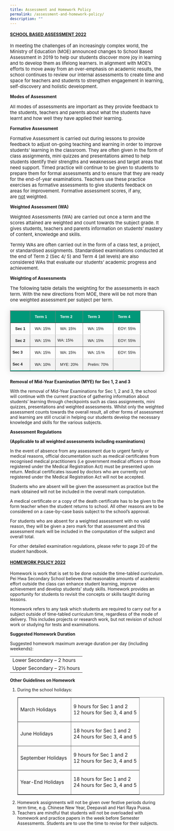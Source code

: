 ```yaml
---
title: Assessment and Homework Policy
permalink: /assessment-and-homework-policy/
description: ""
---
```

<h4><strong><u>SCHOOL BASED ASSESSMENT 2022</u></strong></h4>

<p style="font-size:15px;">In meeting the challenges of an increasingly complex world, the Ministry of Education (MOE) announced changes to School Based Assessment in 2019 to help our students discover more joy in learning and to develop them as lifelong learners. In alignment with MOE’s efforts to move away from an over-emphasis on academic results, the school continues to review our internal assessments to create time and space for teachers and students to strengthen engagement in learning, self-discovery and holistic development.</p>

<p><strong>Modes of Assessment</strong></p>

<p style="font-size:15px;">All modes of assessments are important as they provide feedback to the students, teachers and parents about what the students have learnt and how well they have applied their learning.</p>

<p><strong>Formative Assessment</strong></p>

<p style="font-size:15px;">Formative Assessment is carried out during lessons to provide feedback to adjust on-going teaching and learning in order to improve students’ learning in the classroom. They are often given in the form of class assignments, mini quizzes and presentations aimed to help students identify their strengths and weaknesses and target areas that need support. Timed practice will continue to be given to students to prepare them for formal assessments and to ensure that they are ready for the end-of-year examinations. Teachers use these practice exercises as formative assessments to give students feedback on areas for improvement. Formative assessment scores, if any, are&nbsp;<u>not</u>&nbsp;weighted.</p>

<p><strong>Weighted Assessment (WA)</strong></p>

<p style="font-size:15px;">Weighted Assessments (WA) are carried out once a term and the scores attained are weighted and count towards the subject grade. It gives students, teachers and parents information on students’ mastery of content, knowledge and skills.</p>

<p style="font-size:15px;">Termly WAs are often carried out in the form of a class test, a project, or standardised assignments. Standardised examinations conducted at the end of Term 2 (Sec 4/ 5) and Term 4 (all levels) are also considered WAs that evaluate our students’ academic progress and achievement.</p>

<p><strong>Weighting of Assessments</strong></p>

<p style="font-size:15px;">The following table details the weighting for the assessments in each term. With the new directions from MOE, there will be not more than one weighted assessment per subject per term.</p>

<div class="table-responsive">
<table border="1" style="border-collapse: collapse;margin: 25px 0;font-size: 0.9em;font-family: sans-serif;min-width: 400px; box-shadow: 0 0 20px rgba(0, 0, 0, 0.15);">
	
<thead>
<tr style="background-color: #009879;text-align: left;">
<td style="padding: 12px 15px;">&nbsp;
</td>
<td style="padding: 12px 15px; color: white;">
<strong>Term 1</strong>
</td>
<td style="padding: 12px 15px; color: #ffffff;">
<strong>Term 2</strong>
</td>
<td style="padding: 12px 15px ;color: #ffffff;">
<strong>Term 3</strong>
</td>
<td style="padding: 12px 15px;color: #ffffff;">
<strong>Term 4</strong>
	</td>
</tr>
</thead>
	
<tbody>
<tr  style="border-bottom: 1px solid #dddddd;">
<td style="padding: 12px 15px">
<strong>Sec 1</strong>
</td>
<td style="padding: 12px 15px">
WA: 15%
</td>
<td style="padding: 12px 15px">
WA: 15%
</td>
<td style="padding: 12px 15px">
WA: 15%
</td>
<td style="padding: 12px 15px">
EOY: 55%
</td>
</tr>
	
<tr style ="background-color: #f3f3f3;">
<td style="padding: 12px 15px">
<strong>Sec 2</strong>
</td>
<td style="padding: 12px 15px">
WA: 15%
</td>
<td style="padding:">
WA: 15%
</td>
<td style="padding: 12px 15px">
WA: 15%
</td>
<td style="padding: 12px 15px">
EOY: 55%
</td>
</tr>
															
<tr style="border-bottom: 1px solid #dddddd;">
<td>
<strong>Sec 3</strong>
</td>
<td style="padding: 12px 15px">
WA: 15%
</td>
<td style="padding: 12px 15px">
WA: 15%
</td>
<td style="padding: 12px 15px">
WA: 15:%
</td>
<td style="padding: 12px 15px">
EOY: 55%
</td>
</tr>
															
<tr style="border-bottom: 2px solid #009879;     background-color: #f3f3f3;">
<td>
<strong>Sec 4</strong>
</td>
<td style="padding: 12px 15px">
WA: 10%
</td>
<td style="padding: 12px 15px">
MYE: 20%
</td>
<td style="padding: 12px 15px">
Prelim: 70%
</td>
<td style="padding: 12px 15px">&nbsp;</td>
</tr>
</tbody>
</table>
</div>

<p><strong>Removal of Mid-Year Examination (MYE) for Sec 1, 2 and 3</strong></p>
<p>With the removal of Mid-Year Examinations for Sec 1, 2 and 3, the school will continue with the current practice of gathering information about students’ learning through checkpoints such as class assignments, mini quizzes, presentations&nbsp;and weighted assessments. Whilst only the weighted assessment counts towards the overall result, all other forms of assessment and learning are still crucial in helping our students develop the necessary knowledge and skills for the various subjects.</p>
<p><strong>Assessment Regulations&nbsp;</strong></p>
<p><strong>(Applicable to all weighted assessments including examinations)&nbsp;</strong></p>
<p>In the event of absence from any assessment due to urgent family or medical reasons, official documentation such as medical certificates from recognised medical practitioners (i.e government medical officers or those registered under the Medical Registration Act) must be presented upon return. Medical certificates issued by doctors who are currently not registered under the Medical Registration Act will not be accepted.&nbsp;</p>
<p>Students who are absent will be given the assessment as practice but the mark obtained will not be included in the overall mark computation.</p>
<p>A medical certificate or a copy of the death certificate has to be given to the form teacher when the student returns to school. All other reasons are to be considered on a case-by-case basis subject to the school’s approval.</p>
<p>For students who are absent for a weighted assessment with no valid reason, they will be given a zero mark for that assessment and this assessment mark will be included in the computation of the subject and overall total.&nbsp;</p>
<p>For other detailed examination regulations, please refer to page 20 of the student handbook.</p>
<h4><span style="text-decoration: underline;"><strong>HOMEWORK POLICY 2022</strong></span></h4>
<p>Homework is work that is set to be done outside the time-tabled curriculum. Pei Hwa Secondary School believes that&nbsp;reasonable amounts of academic effort outside the class can enhance student learning,&nbsp;improve achievement&nbsp;and&nbsp;develop students’ study skills. Homework provides an opportunity for students to revisit the concepts or skills taught during lessons.&nbsp;</p>
<p>Homework refers to any task which students are required to carry out for a subject outside of time-tabled curriculum time, regardless of the mode of delivery. This includes projects or research work, but not revision of school work or studying for tests and examinations.</p>
<p><strong>Suggested Homework Duration</strong></p>
<p>Suggested homework maximum average duration per day (including weekends):</p>
<div>
<table>
<tbody>
<tr>
<td>Lower Secondary&nbsp;– 2&nbsp;hours</td>
</tr>
<tr>
<td>Upper Secondary&nbsp;– 2½ hours</td>
</tr>
</tbody>
</table>
</div>
<p><strong>Other Guidelines on Homework</strong></p>
<ol>
<li aria-level="1">During the school holidays:
<div>
<table border="1">
<tbody>
<tr>
<td>
<p>March Holidays&nbsp;</p>
</td>
<td>
<p>9 hours for Sec 1 and 2<br>12 hours for Sec 3, 4 and 5</p>
</td>
</tr>
<tr>
<td>
<p>June Holidays&nbsp;</p>
</td>
<td>
<p>18 hours for Sec 1 and 2<br>24 hours for Sec 3, 4 and 5</p>
</td>
</tr>
<tr>
<td>
<p>September Holidays&nbsp;</p>
</td>
<td>
<p>9 hours for Sec 1 and 2<br>12 hours for Sec 3, 4 and 5</p>
</td>
</tr>
<tr>
<td>
<p>Year-End Holidays</p>
</td>
<td>
<p>18 hours for Sec 1 and 2<br>24 hours for Sec 3, 4 and 5</p>
</td>
</tr>
</tbody>
</table>
</div>
</li>
<li>Homework assignments will not be given over festive periods during term time, e.g. Chinese New Year, Deepavali and Hari Raya Puasa.</li>
<li>Teachers are mindful that students will not be overloaded with homework and practice papers in the week before Semester Assessments. Students are to use the time to revise for their subjects.</li>
</ol>